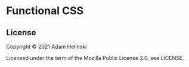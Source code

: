 # Functional CSS


## License

Copyright © 2021 Adam Helinski

Licensed under the term of the Mozilla Public License 2.0, see LICENSE.
